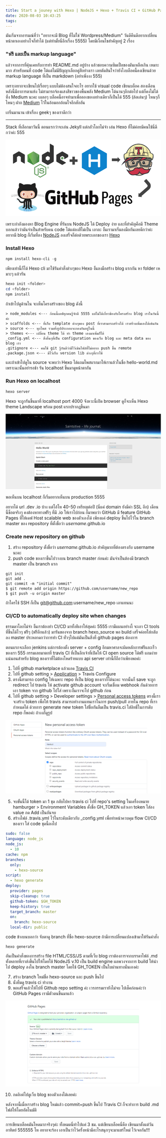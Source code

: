 ```yaml
---
title: Start a jouney with Hexo | NodeJS + Hexo + Travis CI + GitHub Pages
date: 2020-08-03 10:43:25
tags:
---
```


มันเริ่มจากอารมณ์ที่ว่า "อยากจะมี Blog ที่ไม่ใช่ Wordpress/Medium" วันดีคืนดีอยากเปลี่ยนหน้าตาเองอย่างใจก็ทำได้ (แต่ทำมั้ยนี่อีกเรื่อง 5555) โดยมีเงื่อนไขสำคัญอยู่ 2 เรื่อง

### "ฟรี และเป็น markup language"

แล้วจากการที่คุ้นเคยกับการทำ README.md อยู่บ้าง แล้วชอบความซิมเปิ้ลของมันเหลือเกิน เหมาะมาก สำหรับคนที่ code ได้แต่ไม่มีปัญญาเลือกคู่สีอย่างเรา เลยตัดสินใจว่ายังไงบล็อคนี้คงเขียนด้วย markup language ที่เป็น markdown (อย่าเพิ่งงง 555)

เพราะอยากจะเขียนไปเรื่อยๆ แบบไม่ต้องสนใจอะไร อยากใช้ visual code เขียนบล็อค สองเดือนหลังนี้มีอาการตาแห้ง ไม่สามารถจ้องแสงสีขาวของพื้นพลัง Medium ได้นานๆอีกต่อไป แต่ก็คงไม่ได้ทิ้ง Medium นะคะ เผลอๆ บล็อคนี้อาจทำมาเพื่อลองของอย่างเดียวก็เป็นได้ 555 (ล้อเล่นๆ) ไหนๆก็ไหนๆ ฝาก [Medium](https://medium.com/@coalapaparazzi) ไว้ในอ้อมอกอ้อมใจอีกสักอัน

เกริ่นมานาน เข้าเรื่อง geekๆ ของเราดีกว่า
_________________

Stack ที่เลือกมาวันนี้ ตอนแรกว่าจะเล่น Jekyll แต่กลัวโลกไม่จำ เล่น Hexo ที่ไม่ค่อยมีคนใช้นี่ดีกว่าค่ะ 555

![](start-a-journey/blog-tech-stack.png)

เพราะกำลังมองหา Blog Engine ที่รันบน NodeJS ได้ Deploy ง่าย และที่สำคัญคือมี Theme บอกแล้วว่ามันจำเป็นสำหรับคน code ได้แต่ลงสีไม่เป็น เอาละ งั้นเรามาเริ่มลงมือกันเลยดีกว่าค่ะ อยากมี blog ก็เริ่มที่ลง [NodeJS](https://nodejs.org/en/) ลงเสร็จก็ต่อด้วยพระเอกของเรา [Hexo](https://hexo.io/)

### Install Hexo

``` powershell
npm install hexo-cli -g
```

เพียงเท่านี้ก็ได้ Hexo cli มาใช้รันคำสั่งต่างๆของ Hexo งั้นลงมือสร้าง blog แรกกัน หา folder เหมาะๆ แล้วรัน

``` powershell
hexo init <folder>
cd <folder>
npm install
```
ถ้าเข้าไปดูด้านใน จะเห็นโครงสร้างของ blog ดังนี้

```
> node_modules <--- ก้อนนี้เดฟทุกคนรู้จักดี 5555 แต่ไม่ได้เกี่ยวข้องกับโครงสร้าง blog เราในวันนี้ค่ะ
> scaffolds <--- ที่เก็บ template ต่างๆของ post ที่เราสามารถสร้างได้ เราสร้างเพิ่มเองได้เช่นกัน
> source <--- ทุกโพส รวมทั้งรูปประกอบจะกองกันอยู่ในนี้
> themes <--- เปลี่ยน theme ได้ ทำ theme เองมาเพิ่มก็ได้
_config.yml <--- สิ่งอื่นๆที่เป็น configuration ของเว็บ blog และ meta data ของ blog เรา
.gitignore <--- คนใช้ git รู้กันดีว่ามีไว้เมินไฟล์ที่ไม่อยาก push ขึ้น remote
.package.json <--- มีไว้เก็บ version lib ต่างๆที่เราใช้
```
และถ้าเข้าไปดูใน source จะพบว่า Hexo ได้แถมโพสแรกมาให้เราแล้วในชื่อ hello-world.md เพราะฉะนั้นอย่ารอช้า รัน localhost ขึ้นมาดูหน้าตากัน

### Run Hexo on localhost

``` powershell
hexo server
```
Hexo จะถูกรันขึ้นมาที่ localhost port 4000 จังหวะนี้เปิด browser ดูก็จะเห็น Hexo theme Landscape พร้อม post แรกปรากฎขึ้นมา

![](start-a-journey/hexo-hello-world-post.png)

พอเห็นบน localhost ก็เริ่มอยากเห็นบน production 5555

อยากได้ url .dev .io บ้าง แต่โอ้โห 40-50 เหรียญต่อปี (นี่แค่ domain ยังมีค่า SSL อีก) เดือนนี้ช็อตจริงๆ คงต้องหาทางฟรีๆ ที่มี .io ให้เราไปก่อน ก็มาพบว่า GitHub มี feature GitHub Pages ที่ให้เดฟ Host scalable web ของตัวเองได้ เพียงแค่ deploy ขึ้นไปไว้ใน branch master ของ repository ที่ตั้งชื่อว่า *username*.github.io

### Create new repository on github

1. สร้าง repository ตั้งชื่อว่า *username*.github.io สำคัญมากที่ต้องตรงกับ username นะคะ
2. push code ของเราขึ้นไปวางบน branch master ก่อนค่ะ มันจำเป็นต้องมี branch master เป็น branch แรก

```
git init
git add .
git commit -m "initial commit"
$ git remote add origin https://github.com/username/new_repo
$ git push -u origin master
```
ถ้าใครใช้ SSH ก็เป็น git@github.com:username/new_repo เอาแทนนะ

### CI/CD to automatically deploy site when changes

ธรรมดาโลกไม่จำ งั้นเราต้องทำ CI/CD มาทั้งทีเอาให้สุดค่ะ 5555 เรามีแผนอย่างงี้ จะเอา CI tools ที่ขึ้นได้ไวๆ ฟรีๆ (ฟรีอีกแล้ว) มารันของจาก branch hexo_source พอ build เสร็จค่อยใส่กลับลง master ประหลาดกว่าการทำ CI ทั่วๆไปแต่มันเป็นสิ่งที่ github pages ต้องการ 

ตอนแรกจะเลือก jenkins แต่การต้องตั้ง server + config อีกมหาศาลจะผิดหลักการฟรีและเร็วของเรา 555 กรรมเลยมาตกที่ travis CI ที่เป็นอีกเจ้าที่เปิดให้ CI open source ได้ฟรี แถมง่าย แน่นอนสำหรับ blog ของเราที่ไม่ต้องโหดร้ายแบบ api server เท่านี้ก็ถือว่าเพียงพอค่ะ

1. ไปที่ github marketplace แล้วแอด [Travis CI](https://github.com/marketplace/travis-ci)
2. ไปที่ github setting > [Application](https://github.com/settings/installations) > Travis Configure
3. ตรงนี้สามารถ config ให้เฉพาะ repo ที่เป็น blog ของเราก็ได้นะคะ จากนั้นก็ save จะถูก redirect ไป travis ให้ activate github account จะเริ่มเชื่อม webhook กันด้วยการเอา token จาก github ไปใส่ เพราะงั้นเราจะไป github ก่อน
4. ไปที่ github setting > Developer settings > [Personal access tokens](https://github.com/settings/tokens) ตรงนี้เราจะสร้าง token เพื่อให้ travis สามารถทำงานแทนเราในการ push/pull ภายใน repo ที่เรากำหนดได้ ด้วยการ generate new token ใส่ชื่อกันลืมเป็น travis.ci ใส่ลิทธิ์ในการดับ repo ก็พอค่ะ ถ้างงก็ดูรูป

![](start-a-journey/new-personal-access-token.png)

5. จบขั้นนี้ได้ token มา 1 ชุด กลับไปหา travis ci ไปที่ repo's setting ในเครื่องหมาย hamburger > Environment Variables ตั้งชื่อ GH_TOKEN แล้วเอา token ใส่ลง value กด Add เป็นอันจบ
6. สร้างไฟล์ .travis.yml ไว้ในระดับเดียวกับ _config.yml เพื่อทำหน้าควบคุม flow CI/CD ของเรา ใส่ code ชุดนี้ลงไป

``` yml
sudo: false
language: node_js
node_js:
  - 10
cache: npm
branches:
  only:
    - hexo-source
script:
  - hexo generate
deploy:
  provider: pages
  skip-cleanup: true
  github-token: $GH_TOKEN
  keep-history: true
  target_branch: master
  on:
    branch: hexo-source
  local-dir: public
```
code ข้างบนบอกว่า จับตาดู branch ที่ชื่อ hexo-source ถ้ามีการเปลี่ยนแปลงเข้ามาให้รันคำสั่ง

```
hexo generate
```
อันเป็นคำสั่งของการสร้าง file HTML/CSS/JS ตามที่เว็บ blog เราต้องการจากบรรดาไฟล์ .md ทั้งหลายที่เราส่งขึ้นไปให้โดยใช้ NodeJS v.10 เป็น build engine ผลพวงจากการ build ให้นำไป deploy ลงใน branch master โดยใช้ GH_TOKEN เป็นใบผ่านทางนั่นเองค่ะ

7. สร้าง branch ใหม่ชื่อ hexo-source และ push ขึ้นไป
8. นั่งยิ้มดู travis ci ทำงาน
9. พอเสร็จแล้วให้ไปที่ Github repo setting ค่ะ เวรกรรมเรายังไม่จบ ไปเช็คก่อนค่ะว่า GitHub Pages เรามีตัวตนขึ้นมาแล้ว

![](start-a-journey/github-pages.png)

10. กดลิงค์ไปดูเว็บ blog ของตัวเองได้เลยค่ะ

หลังจากนี้เมื่อเราสร้าง blog ใหม่แล้ว commit+push ขึ้นไป Travis CI ก็จะทำการ build .md ไฟล์ให้โดยอัตโนมัติ

_____________________________________

การเขียนบล็อคมันโหดมากจริงๆค่ะ ทั้งหมดนี่ทำไปแค่ 3 ชม. แต่เขียนบล็อคนี่คือ เขียนมาตั้งแต่วันอาทิตย์ 555555 โห อยากจะร้อง เอาเป็นว่าไว้ครั้งหน้ามีอะไรสนุกๆจะมาแชร์ใหม่ ไว้เจอกัน!!!